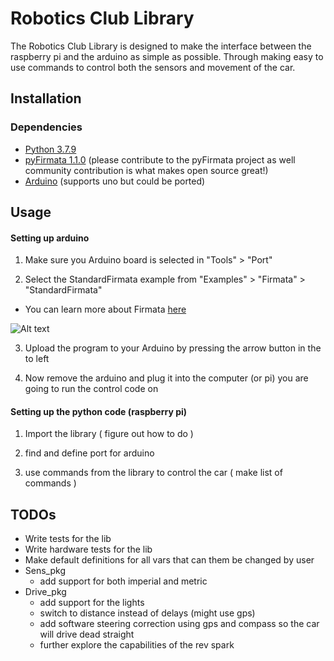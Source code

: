 # Robotics Club Library

The Robotics Club Library is designed to make the interface between the raspberry pi and the arduino as simple as possible. Through making easy to use commands to control both the sensors and movement of the car. 

## Installation

### Dependencies
* [Python 3.7.9](https://www.python.org/downloads/)
* [pyFirmata 1.1.0](https://github.com/tino/pyFirmata#pyfirmata) (please contribute to the pyFirmata project as well community contribution is what makes open source great!)
* [Arduino](https://www.arduino.cc/) (supports uno but could be ported)

## Usage
#### Setting up arduino 

1. Make sure you Arduino board is selected in "Tools" > "Port"

2. Select the StandardFirmata example from "Examples" > "Firmata" > "StandardFirmata"
  * You can learn more about Firmata [here](http://firmata.org/wiki/Main_Page)

![Alt text](https://roboticsbackend.com/wp-content/uploads/2020/01/arduino_standard_firmata_sketch.png?raw=true)

3. Upload the program to your Arduino by pressing the arrow button in the to left

4. Now remove the arduino and plug it into the computer (or pi) you are going to run the control code on

#### Setting up the python code (raspberry pi)

1. Import the library ( figure out how to do )

2. find and define port for arduino

3. use commands from the library to control the car ( make list of commands )

## TODOs
* Write tests for the lib
* Write hardware tests for the lib
* Make default definitions for all vars that can them be changed by user
* Sens_pkg
  * add support for both imperial and metric
* Drive_pkg
  * add support for the lights
  * switch to distance instead of delays (might use gps)
  * add software steering correction using gps and compass so the car will drive dead straight
  * further explore the capabilities of the rev spark
